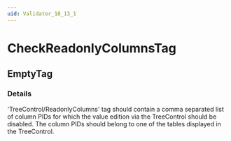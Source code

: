 ```yaml
---
uid: Validator_18_13_1
---
```


# CheckReadonlyColumnsTag

## EmptyTag

<!-- Description, Properties, ... sections are auto-generated. -->
<!-- REPLACE ME AUTO-GENERATION -->

### Details

'TreeControl/ReadonlyColumns' tag should contain a comma separated list of column PIDs for which the value edition via the TreeControl should be disabled.
The column PIDs should belong to one of the tables displayed in the TreeControl.

<!-- Uncomment to add example code -->
<!--### Example code-->
